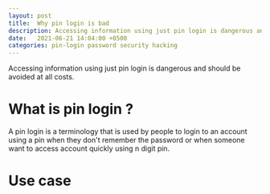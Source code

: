 ```yaml
---
layout: post
title:  Why pin login is bad
description: Accessing information using just pin login is dangerous and should be avoided at all costs.
date:   2021-06-21 14:04:00 +0500
categories: pin-login password security hacking
---
```


Accessing information using just pin login is dangerous and should be avoided at all costs.

# What is pin login ?

A pin login is a terminology that is used by people to login to an account using a pin when they don't remember the password or when someone want to access account quickly using n digit pin.

# Use case
